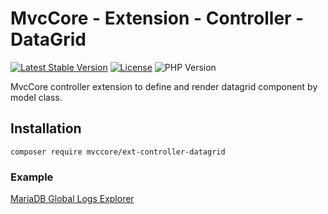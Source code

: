# MvcCore - Extension - Controller - DataGrid

[![Latest Stable Version](https://img.shields.io/badge/Stable-v5.3.7-brightgreen.svg?style=plastic)](https://github.com/mvccore/ext-controller-datagrid/releases)
[![License](https://img.shields.io/badge/License-BSD%203-brightgreen.svg?style=plastic)](https://mvccore.github.io/docs/mvccore/5.0.0/LICENSE.md)
![PHP Version](https://img.shields.io/badge/PHP->=5.4-brightgreen.svg?style=plastic)

MvcCore controller extension to define and render datagrid component by model class.

## Installation
```shell
composer require mvccore/ext-controller-datagrid
```

### Example
[MariaDB Global Logs Explorer](https://github.com/mvccore/example-mariadb-global-logs)